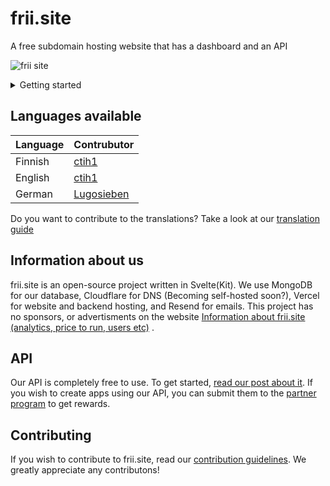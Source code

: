 # frii.site
A free subdomain hosting website that has a dashboard and an API


![frii site](https://github.com/user-attachments/assets/81506c74-981e-4f73-a440-6ce7d4f95513)


<details>
<summary>Getting started</summary>
## Getting started

To get yourself a free subdomain, register an account at https://frii.site/account.
![image](https://github.com/ctih1/frii.site-frontend/assets/78687256/ad214b43-cdcf-440c-8627-8d24339283e5)


 Afer that, go to [the dashboard](https://frii.site/dashboard), and register a new domain by typing your domain (ex: super-awesome-domain.frii.site) to the "Register a new domain" field, then click the magnification glass icon. Make sure to refresh the page after this to show the changes
![image-1](https://github.com/ctih1/frii.site-frontend/assets/78687256/c5868c9c-6b5a-4f53-b3d9-7b96eab56c20)


 ## Managing your domain
 Managing your domain using frii.site is very easy. 

 ### Changing types
 Select your domain on the dashboard, and click the type dropdown. ![image-2](https://github.com/ctih1/frii.site-frontend/assets/78687256/00e658d0-851c-49b2-aaed-a56f650770a1)

 Make sure to set a value that is appropriate for each type. Hit the "save" button after this.

 ### Changing your domains content
 Changing your domains "content" is by changing the value field. ![image-3](https://github.com/ctih1/frii.site-frontend/assets/78687256/ca6f8dc9-3087-47f8-ae7d-0df8526a392a)
 
 ### Deleting your domain
 Sometimes you don't want to own a domain anymore, in that case hit the red recycle bin button next to the save button. You have to wait 15 seconds to confirm this action. ![image-4](https://github.com/ctih1/frii.site-frontend/assets/78687256/51abef48-7ca8-476c-b704-28314eb26d79)

 ## Account management
 ### Deleting your account
 Deleting your account can be done in [the account settings](https://frii.site/account/manage).
 Hit the "delete your account" button there. ![image-5](https://github.com/ctih1/frii.site-frontend/assets/78687256/1c90a630-22a4-4d86-972c-58845bbeadb3)
 This will give you a 15 second countdown

![image-6](https://github.com/ctih1/frii.site-frontend/assets/78687256/d06fb706-bdc3-46a3-a248-14dbe74e0f8c)

 After the countdown is finished, you will get an email confirmation about deleting your account. If you wish to delete your account, open the link.

![image-7](https://github.com/ctih1/frii.site-frontend/assets/78687256/da8bffca-3f53-4652-9166-9d6e8779f141)

 ### Downloading your data
 You can download the data we collect about you by pressing the "Download data button" in [the account settings](https://frii.site/account/manage)
![image-5](https://github.com/ctih1/frii.site-frontend/assets/78687256/1c90a630-22a4-4d86-972c-58845bbeadb3)

 After a short while, you should see that a download has started for your account data.
 
![image-8](https://github.com/ctih1/frii.site-frontend/assets/78687256/e4c14858-ffa3-4f0c-b9bd-68fc7057810b)


## Missing something?
More info can be found on [our wiki](https://github.com/ctih1/frii.site-frontend/wiki)

</details>

## Languages available

| Language | Contrubutor |
| -------- | ----------- | 
| Finnish | [ctih1](https://github.com/ctih1) |
| English | [ctih1](https://github.com/ctih1) |
| German  | [Lugosieben](https://github.com/lugosieben)

Do you want to contribute to the translations? Take a look at our [translation guide](https://github.com/ctih1/frii.site-frontend/wiki/Translation-guide)

## Information about us
frii.site is an open-source project written in Svelte(Kit). We use MongoDB for our database, Cloudflare for DNS (Becoming self-hosted soon?), Vercel for website and backend hosting, and Resend for emails. This project has no sponsors, or advertisments on the website [Information about frii.site (analytics, price to run, users etc)](https://github.com/ctih1/frii.site-frontend/discussions/88) . 

## API
Our API is completely free to use. To get started, [read our post about it](https://github.com/ctih1/frii.site-frontend/discussions/90). If you wish to create apps using our API, you can submit them to the [partner program](https://github.com/ctih1/frii.site-frontend/discussions/67) to get rewards.

## Contributing
If you wish to contribute to frii.site, read our [contribution guidelines](https://github.com/ctih1/frii.site-frontend/blob/master/.github/CONTRIBUTING.md). We greatly appreciate any contributons!